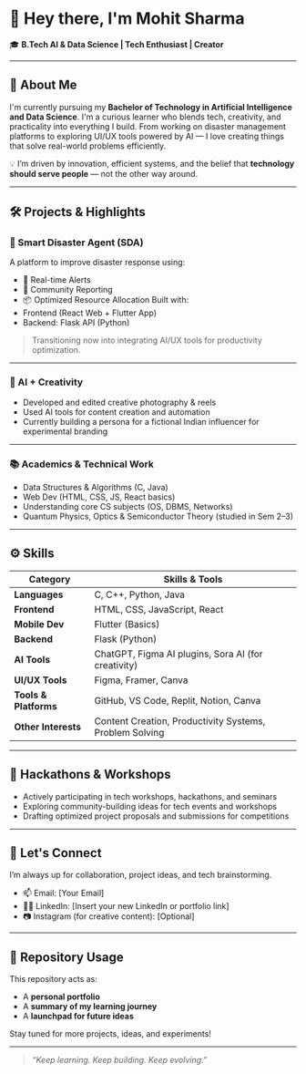 # 👋 Hey there, I'm Mohit Sharma

🎓 **B.Tech AI & Data Science | Tech Enthusiast | Creator**

---

## 🧠 About Me

I'm currently pursuing my **Bachelor of Technology in Artificial Intelligence and Data Science**. I'm a curious learner who blends tech, creativity, and practicality into everything I build. From working on disaster management platforms to exploring UI/UX tools powered by AI — I love creating things that solve real-world problems efficiently.

💡 I’m driven by innovation, efficient systems, and the belief that **technology should serve people** — not the other way around.

---

## 🛠️ Projects & Highlights

### 🚨 Smart Disaster Agent (SDA)
A platform to improve disaster response using:
- 🔔 Real-time Alerts
- 📍 Community Reporting
- 📦 Optimized Resource Allocation
Built with:
- Frontend (React Web + Flutter App)
- Backend: Flask API (Python)

> Transitioning now into integrating AI/UX tools for productivity optimization.

---

### 📸 AI + Creativity
- Developed and edited creative photography & reels
- Used AI tools for content creation and automation
- Currently building a persona for a fictional Indian influencer for experimental branding

---

### 📚 Academics & Technical Work
- Data Structures & Algorithms (C, Java)
- Web Dev (HTML, CSS, JS, React basics)
- Understanding core CS subjects (OS, DBMS, Networks)
- Quantum Physics, Optics & Semiconductor Theory (studied in Sem 2–3)

---

## ⚙️ Skills

| Category           | Skills & Tools |
|--------------------|----------------|
| **Languages**       | C, C++, Python, Java |
| **Frontend**        | HTML, CSS, JavaScript, React |
| **Mobile Dev**      | Flutter (Basics) |
| **Backend**         | Flask (Python) |
| **AI Tools**        | ChatGPT, Figma AI plugins, Sora AI (for creativity) |
| **UI/UX Tools**     | Figma, Framer, Canva |
| **Tools & Platforms**| GitHub, VS Code, Replit, Notion, Canva |
| **Other Interests** | Content Creation, Productivity Systems, Problem Solving |

---

## 📢 Hackathons & Workshops

- Actively participating in tech workshops, hackathons, and seminars
- Exploring community-building ideas for tech events and workshops
- Drafting optimized project proposals and submissions for competitions

---

## 💬 Let's Connect

I’m always up for collaboration, project ideas, and tech brainstorming.

- 📫 Email: [Your Email]
- 🧑‍💻 LinkedIn: [Insert your new LinkedIn or portfolio link]
- 📷 Instagram (for creative content): [Optional]

---

## 📁 Repository Usage

This repository acts as:
- A **personal portfolio**
- A **summary of my learning journey**
- A **launchpad for future ideas**

Stay tuned for more projects, ideas, and experiments!

---

> _“Keep learning. Keep building. Keep evolving.”_
